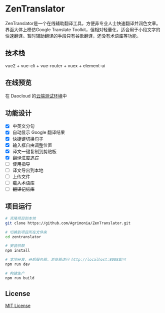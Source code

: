# ZenTranslator

ZenTranslator是一个在线辅助翻译工具，方便非专业人士快速翻译并润色文章。界面大体上模仿Google Translate Toolkit，但相对轻量化，适合用于小段文字的快速翻译。暂时辅助翻译的手段只有谷歌翻译，还没有术语库等功能。

## 技术栈
vue2 + vue-cli + vue-router + vuex + element-ui

## 在线预览
在 Daocloud 的[云端测试环境](http://agrimonia-zentranslator.daoapp.io/)中

## 功能设计
- [x] 中英文分句
- [x] 自动显示 Google 翻译结果
- [x] 快捷键切换句子
- [x] 输入框自由调整位置
- [x] 译文一键复制到剪贴板
- [x] 翻译进度追踪
- [ ] 使用指导
- [ ] 译文导出到本地
- [ ] 上传文件
- [ ] ~~载入术语库~~
- [ ] ~~翻译记忆库~~

## 项目运行
```bash
# 克隆项目到本地
git clone https://github.com/Agrimonia/ZenTranslator.git

# 切换到项目所在文件夹
cd zentranslator

# 安装依赖
npm install

# 本地开发，开启服务器，浏览器访问 http://localhost:8088即可
npm run dev

# 构建生产
npm run build
```
## License
[MIT License](http://opensource.org/licenses/MIT)
